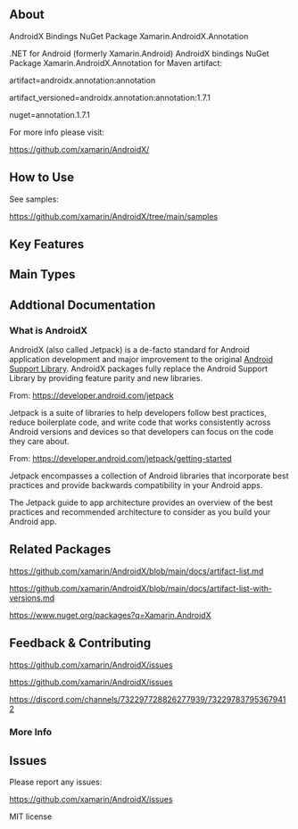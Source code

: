 

## About

<!-- 
    A description of the package and where one can find more documentation 
-->

AndroidX Bindings NuGet Package Xamarin.AndroidX.Annotation 

.NET for Android (formerly Xamarin.Android) AndroidX bindings NuGet Package Xamarin.AndroidX.Annotation 
for Maven artifact:

artifact=androidx.annotation:annotation 

artifact_versioned=androidx.annotation:annotation:1.7.1

nuget=annotation.1.7.1

For more info please visit: 

https://github.com/xamarin/AndroidX/


## How to Use

<!-- 
    A compelling example on how to use this package with code 
-->

See samples:

https://github.com/xamarin/AndroidX/tree/main/samples

## Key Features

<!-- 
    The key features of this package 
-->

## Main Types

<!-- 
    The main types provided in this library 
-->

## Addtional Documentation

<!--
    Provide links to more resources: List links such as detailed documentation, tutorial videos, blog posts, or any other relevant documentation to help users get the most out of your package
-->
### What is AndroidX

AndroidX (also called Jetpack) is a de-facto standard for Android application development and major 
improvement to the original [Android Support Library](https://github.com/xamarin/AndroidSupportComponents). 
AndroidX packages fully replace the Android Support Library by providing feature parity and new libraries.

From: https://developer.android.com/jetpack

Jetpack is a suite of libraries to help developers follow best practices, reduce boilerplate code, and 
write code that works consistently across Android versions and devices so that developers can focus on 
the code they care about.

From: https://developer.android.com/jetpack/getting-started

Jetpack encompasses a collection of Android libraries that incorporate best practices and provide backwards 
compatibility in your Android apps.

The Jetpack guide to app architecture provides an overview of the best practices and recommended architecture 
to consider as you build your Android app.

## Related Packages

<!-- 
    The related packages associated with this package 
-->

https://github.com/xamarin/AndroidX/blob/main/docs/artifact-list.md

https://github.com/xamarin/AndroidX/blob/main/docs/artifact-list-with-versions.md

https://www.nuget.org/packages?q=Xamarin.AndroidX

## Feedback & Contributing

<!-- 
    How to provide feedback on this package and contribute to it 
-->
https://github.com/xamarin/AndroidX/issues

<!-- 
    Links to a GitHub repository where could open issues, Twitter, a Discord channel, bug tracker, or other platforms where a package consumer can connect with the package author 
-->
https://github.com/xamarin/AndroidX/issues

https://discord.com/channels/732297728826277939/732297837953679412


### More Info


## Issues

Please report any issues:

https://github.com/xamarin/AndroidX/issues

MIT license

